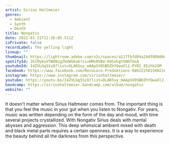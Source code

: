 ```yaml
---
artist: Sirius Haltmeier
genres:
  - Ambient
  - Synth
  - Death
title: Nongativ
date: 2022-01-21T11:26:05.511Z
isPrivate: false
recordLabel: The yelling light
lineup: ""
thumbnail: https://lightroom.adobe.com/v2c/spaces/a117fbfd04a24df08b00dc7343422215/assets/45030bd5894f24f47aceceec7d5c2d54/revisions/728f4b545b1441c591a4430de62cade2/renditions/6d15694f3e29c053eae88314b2f6f9cf
spotifyId: 2GlMy6uVTWUNzgZkVWS6a6?si=HMn0VB4-R4SxhgYXNOfdxA
youtubeId: I4ZVLGq5SzQ?list=OLAK5uy_mAApSVOSBDZhYQwaXl2-PYRI_8Izhk2GM
facebook: https://www.facebook.com/RecoLoco-Produktions-686222501500216
instagram: https://www.instagram.com/siriushaltmeier/
youtube: https://youtu.be/I4ZVLGq5SzQ?list=OLAK5uy_mAApSVOSBDZhYQwaXl2-PYRI_8Izhk2GM
bandcamp: https://siriushaltmeier.bandcamp.com/album/nongativ
website: ""
---
```

<!--StartFragment-->

It doesn't matter where Sirius Haltmeier comes from. The important thing is that you feel the music in your gut when you listen to Nongativ. For years, music was written depending on the form of the day and mood, with time several projects crystallized. With Nongativ Sirius deals with mental abysses and aggression. This deep whimsical ambient mixed with death and black metal parts requires a certain openness. It is a way to experience the beauty behind all the darkness from this perspective.

<!--EndFragment-->